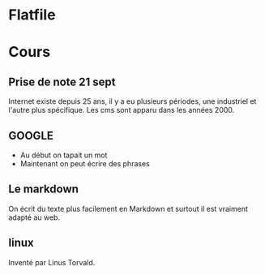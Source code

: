 # Flatfile
# Cours
## Prise de note 21 sept
Internet existe depuis 25 ans, il y a eu plusieurs périodes, une industriel et l'autre plus spécifique.
Les cms sont apparu dans les années 2000. 
## GOOGLE
- Au début on tapait un mot
- Maintenant on peut écrire des phrases
## **Le markdown**
On écrit du texte plus facilement en Markdown et surtout il est vraiment adapté au web. 
## linux
Inventé par Linus Torvald. 